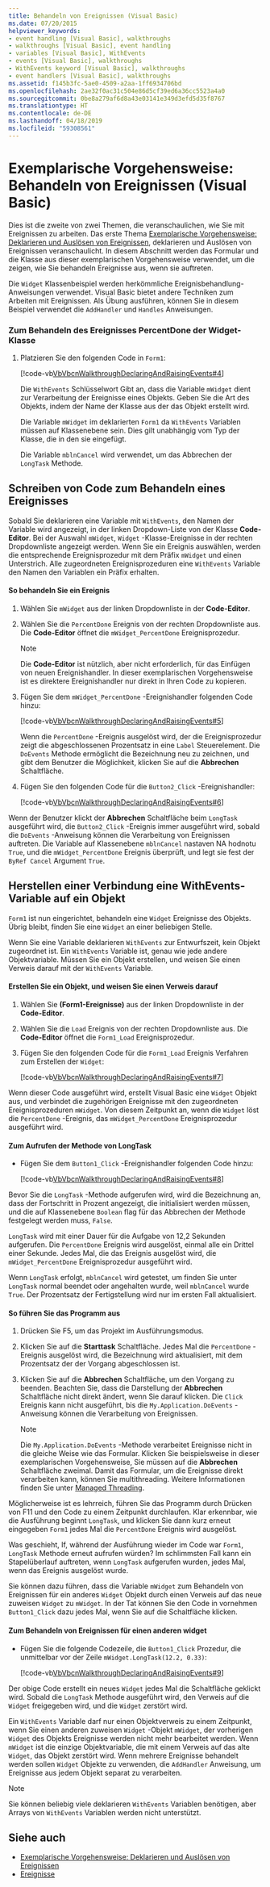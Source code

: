 ```yaml
---
title: Behandeln von Ereignissen (Visual Basic)
ms.date: 07/20/2015
helpviewer_keywords:
- event handling [Visual Basic], walkthroughs
- walkthroughs [Visual Basic], event handling
- variables [Visual Basic], WithEvents
- events [Visual Basic], walkthroughs
- WithEvents keyword [Visual Basic], walkthroughs
- event handlers [Visual Basic], walkthroughs
ms.assetid: f145b3fc-5ae0-4509-a2aa-1ff6934706bd
ms.openlocfilehash: 2ae32f0ac31c504e86d5cf39ed6a36cc5523a4a0
ms.sourcegitcommit: 0be8a279af6d8a43e03141e349d3efd5d35f8767
ms.translationtype: HT
ms.contentlocale: de-DE
ms.lasthandoff: 04/18/2019
ms.locfileid: "59308561"
---
```

# <a name="walkthrough-handling-events-visual-basic"></a>Exemplarische Vorgehensweise: Behandeln von Ereignissen (Visual Basic)
Dies ist die zweite von zwei Themen, die veranschaulichen, wie Sie mit Ereignissen zu arbeiten. Das erste Thema [Exemplarische Vorgehensweise: Deklarieren und Auslösen von Ereignissen](../../../../visual-basic/programming-guide/language-features/events/walkthrough-declaring-and-raising-events.md), deklarieren und Auslösen von Ereignissen veranschaulicht. In diesem Abschnitt werden das Formular und die Klasse aus dieser exemplarischen Vorgehensweise verwendet, um die zeigen, wie Sie behandeln Ereignisse aus, wenn sie auftreten.  
  
 Die `Widget` Klassenbeispiel werden herkömmliche Ereignisbehandlung-Anweisungen verwendet. Visual Basic bietet andere Techniken zum Arbeiten mit Ereignissen. Als Übung ausführen, können Sie in diesem Beispiel verwendet die `AddHandler` und `Handles` Anweisungen.  
  
### <a name="to-handle-the-percentdone-event-of-the-widget-class"></a>Zum Behandeln des Ereignisses PercentDone der Widget-Klasse  
  
1. Platzieren Sie den folgenden Code in `Form1`:  
  
     [!code-vb[VbVbcnWalkthroughDeclaringAndRaisingEvents#4](~/samples/snippets/visualbasic/VS_Snippets_VBCSharp/VbVbcnWalkthroughDeclaringAndRaisingEvents/VB/Form1.vb#4)]  
  
     Die `WithEvents` Schlüsselwort Gibt an, dass die Variable `mWidget` dient zur Verarbeitung der Ereignisse eines Objekts. Geben Sie die Art des Objekts, indem der Name der Klasse aus der das Objekt erstellt wird.  
  
     Die Variable `mWidget` im deklarierten `Form1` da `WithEvents` Variablen müssen auf Klassenebene sein. Dies gilt unabhängig vom Typ der Klasse, die in den sie eingefügt.  
  
     Die Variable `mblnCancel` wird verwendet, um das Abbrechen der `LongTask` Methode.  
  
## <a name="writing-code-to-handle-an-event"></a>Schreiben von Code zum Behandeln eines Ereignisses  
 Sobald Sie deklarieren eine Variable mit `WithEvents`, den Namen der Variable wird angezeigt, in der linken Dropdown-Liste von der Klasse **Code-Editor**. Bei der Auswahl `mWidget`, `Widget` -Klasse-Ereignisse in der rechten Dropdownliste angezeigt werden. Wenn Sie ein Ereignis auswählen, werden die entsprechende Ereignisprozedur mit dem Präfix `mWidget` und einen Unterstrich. Alle zugeordneten Ereignisprozeduren eine `WithEvents` Variable den Namen den Variablen ein Präfix erhalten.  
  
#### <a name="to-handle-an-event"></a>So behandeln Sie ein Ereignis  
  
1. Wählen Sie `mWidget` aus der linken Dropdownliste in der **Code-Editor**.  
  
2. Wählen Sie die `PercentDone` Ereignis von der rechten Dropdownliste aus. Die **Code-Editor** öffnet die `mWidget_PercentDone` Ereignisprozedur.  
  
    > [!NOTE]
    >  Die **Code-Editor** ist nützlich, aber nicht erforderlich, für das Einfügen von neuen Ereignishandler. In dieser exemplarischen Vorgehensweise ist es direktere Ereignishandler nur direkt in Ihren Code zu kopieren.  
  
3. Fügen Sie dem `mWidget_PercentDone` -Ereignishandler folgenden Code hinzu:  
  
     [!code-vb[VbVbcnWalkthroughDeclaringAndRaisingEvents#5](~/samples/snippets/visualbasic/VS_Snippets_VBCSharp/VbVbcnWalkthroughDeclaringAndRaisingEvents/VB/Form1.vb#5)]  
  
     Wenn die `PercentDone` -Ereignis ausgelöst wird, der die Ereignisprozedur zeigt die abgeschlossenen Prozentsatz in eine `Label` Steuerelement. Die `DoEvents` Methode ermöglicht die Bezeichnung neu zu zeichnen, und gibt dem Benutzer die Möglichkeit, klicken Sie auf die **Abbrechen** Schaltfläche.  
  
4. Fügen Sie den folgenden Code für die `Button2_Click` -Ereignishandler:  
  
     [!code-vb[VbVbcnWalkthroughDeclaringAndRaisingEvents#6](~/samples/snippets/visualbasic/VS_Snippets_VBCSharp/VbVbcnWalkthroughDeclaringAndRaisingEvents/VB/Form1.vb#6)]  
  
 Wenn der Benutzer klickt der **Abbrechen** Schaltfläche beim `LongTask` ausgeführt wird, die `Button2_Click` -Ereignis immer ausgeführt wird, sobald die `DoEvents` -Anweisung können die Verarbeitung von Ereignissen auftreten. Die Variable auf Klassenebene `mblnCancel` nastaven NA hodnotu `True`, und die `mWidget_PercentDone` Ereignis überprüft, und legt sie fest der `ByRef Cancel` Argument `True`.  
  
## <a name="connecting-a-withevents-variable-to-an-object"></a>Herstellen einer Verbindung eine WithEvents-Variable auf ein Objekt  
 `Form1` ist nun eingerichtet, behandeln eine `Widget` Ereignisse des Objekts. Übrig bleibt, finden Sie eine `Widget` an einer beliebigen Stelle.  
  
 Wenn Sie eine Variable deklarieren `WithEvents` zur Entwurfszeit, kein Objekt zugeordnet ist. Ein `WithEvents` Variable ist, genau wie jede andere Objektvariable. Müssen Sie ein Objekt erstellen, und weisen Sie einen Verweis darauf mit der `WithEvents` Variable.  
  
#### <a name="to-create-an-object-and-assign-a-reference-to-it"></a>Erstellen Sie ein Objekt, und weisen Sie einen Verweis darauf  
  
1. Wählen Sie **(Form1-Ereignisse)** aus der linken Dropdownliste in der **Code-Editor**.  
  
2. Wählen Sie die `Load` Ereignis von der rechten Dropdownliste aus. Die **Code-Editor** öffnet die `Form1_Load` Ereignisprozedur.  
  
3. Fügen Sie den folgenden Code für die `Form1_Load` Ereignis Verfahren zum Erstellen der `Widget`:  
  
     [!code-vb[VbVbcnWalkthroughDeclaringAndRaisingEvents#7](~/samples/snippets/visualbasic/VS_Snippets_VBCSharp/VbVbcnWalkthroughDeclaringAndRaisingEvents/VB/Form1.vb#7)]  
  
 Wenn dieser Code ausgeführt wird, erstellt Visual Basic eine `Widget` Objekt aus, und verbindet die zugehörigen Ereignisse mit den zugeordneten Ereignisprozeduren `mWidget`. Von diesem Zeitpunkt an, wenn die `Widget` löst die `PercentDone` -Ereignis, das `mWidget_PercentDone` Ereignisprozedur ausgeführt wird.  
  
#### <a name="to-call-the-longtask-method"></a>Zum Aufrufen der Methode von LongTask  
  
-   Fügen Sie dem `Button1_Click` -Ereignishandler folgenden Code hinzu:  
  
     [!code-vb[VbVbcnWalkthroughDeclaringAndRaisingEvents#8](~/samples/snippets/visualbasic/VS_Snippets_VBCSharp/VbVbcnWalkthroughDeclaringAndRaisingEvents/VB/Form1.vb#8)]  
  
 Bevor Sie die `LongTask` -Methode aufgerufen wird, wird die Bezeichnung an, dass der Fortschritt in Prozent angezeigt, die initialisiert werden müssen, und die auf Klassenebene `Boolean` flag für das Abbrechen der Methode festgelegt werden muss, `False`.  
  
 `LongTask` wird mit einer Dauer für die Aufgabe von 12,2 Sekunden aufgerufen. Die `PercentDone` Ereignis wird ausgelöst, einmal alle ein Drittel einer Sekunde. Jedes Mal, die das Ereignis ausgelöst wird, die `mWidget_PercentDone` Ereignisprozedur ausgeführt wird.  
  
 Wenn `LongTask` erfolgt, `mblnCancel` wird getestet, um finden Sie unter `LongTask` normal beendet oder angehalten wurde, weil `mblnCancel` wurde `True`. Der Prozentsatz der Fertigstellung wird nur im ersten Fall aktualisiert.  
  
#### <a name="to-run-the-program"></a>So führen Sie das Programm aus  
  
1. Drücken Sie F5, um das Projekt im Ausführungsmodus.  
  
2. Klicken Sie auf die **Starttask** Schaltfläche. Jedes Mal die `PercentDone` -Ereignis ausgelöst wird, die Bezeichnung wird aktualisiert, mit dem Prozentsatz der der Vorgang abgeschlossen ist.  
  
3. Klicken Sie auf die **Abbrechen** Schaltfläche, um den Vorgang zu beenden. Beachten Sie, dass die Darstellung der **Abbrechen** Schaltfläche nicht direkt ändert, wenn Sie darauf klicken. Die `Click` Ereignis kann nicht ausgeführt, bis die `My.Application.DoEvents` -Anweisung können die Verarbeitung von Ereignissen.  
  
    > [!NOTE]
    >  Die `My.Application.DoEvents` -Methode verarbeitet Ereignisse nicht in die gleiche Weise wie das Formular. Klicken Sie beispielsweise in dieser exemplarischen Vorgehensweise, Sie müssen auf die **Abbrechen** Schaltfläche zweimal. Damit das Formular, um die Ereignisse direkt verarbeiten kann, können Sie multithreading. Weitere Informationen finden Sie unter [Managed Threading](../../../../standard/threading/index.md).
  
 Möglicherweise ist es lehrreich, führen Sie das Programm durch Drücken von F11 und den Code zu einem Zeitpunkt durchlaufen. Klar erkennbar, wie die Ausführung beginnt `LongTask`, und klicken Sie dann kurz erneut eingegeben `Form1` jedes Mal die `PercentDone` Ereignis wird ausgelöst.  
  
 Was geschieht, If, während der Ausführung wieder im Code war `Form1`, `LongTask` Methode erneut aufrufen würden? Im schlimmsten Fall kann ein Stapelüberlauf auftreten, wenn `LongTask` aufgerufen wurden, jedes Mal, wenn das Ereignis ausgelöst wurde.  
  
 Sie können dazu führen, dass die Variable `mWidget` zum Behandeln von Ereignissen für ein anderes `Widget` Objekt durch einen Verweis auf das neue zuweisen `Widget` zu `mWidget`. In der Tat können Sie den Code in vornehmen `Button1_Click` dazu jedes Mal, wenn Sie auf die Schaltfläche klicken.  
  
#### <a name="to-handle-events-for-a-different-widget"></a>Zum Behandeln von Ereignissen für einen anderen widget  
  
-   Fügen Sie die folgende Codezeile, die `Button1_Click` Prozedur, die unmittelbar vor der Zeile `mWidget.LongTask(12.2, 0.33)`:  
  
     [!code-vb[VbVbcnWalkthroughDeclaringAndRaisingEvents#9](~/samples/snippets/visualbasic/VS_Snippets_VBCSharp/VbVbcnWalkthroughDeclaringAndRaisingEvents/VB/Form1.vb#9)]  
  
 Der obige Code erstellt ein neues `Widget` jedes Mal die Schaltfläche geklickt wird. Sobald die `LongTask` Methode ausgeführt wird, den Verweis auf die `Widget` freigegeben wird, und die `Widget` zerstört wird.  
  
 Ein `WithEvents` Variable darf nur einen Objektverweis zu einem Zeitpunkt, wenn Sie einen anderen zuweisen `Widget` -Objekt `mWidget`, der vorherigen `Widget` des Objekts Ereignisse werden nicht mehr bearbeitet werden. Wenn `mWidget` ist die einzige Objektvariable, die mit einem Verweis auf das alte `Widget`, das Objekt zerstört wird. Wenn mehrere Ereignisse behandelt werden sollen `Widget` Objekte zu verwenden, die `AddHandler` Anweisung, um Ereignisse aus jedem Objekt separat zu verarbeiten.  
  
> [!NOTE]
>  Sie können beliebig viele deklarieren `WithEvents` Variablen benötigen, aber Arrays von `WithEvents` Variablen werden nicht unterstützt.  
  
## <a name="see-also"></a>Siehe auch

- [Exemplarische Vorgehensweise: Deklarieren und Auslösen von Ereignissen](../../../../visual-basic/programming-guide/language-features/events/walkthrough-declaring-and-raising-events.md)
- [Ereignisse](../../../../visual-basic/programming-guide/language-features/events/index.md)
